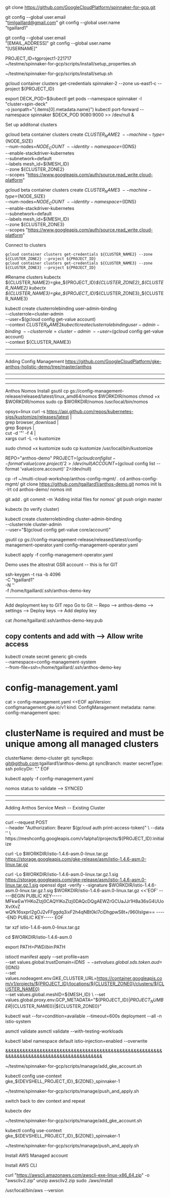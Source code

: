 

git clone https://github.com/GoogleCloudPlatform/spinnaker-for-gcp.git

git config --global user.email \
    "timlgaillard@gmail.com"
git config --global user.name \
    "tgaillard1"

git config --global user.email \
    "[EMAIL_ADDRESS]"
git config --global user.name \
    "[USERNAME]"

PROJECT_ID=tgproject1-221717 \
    ~/testme/spinnaker-for-gcp/scripts/install/setup_properties.sh


~/testme/spinnaker-for-gcp/scripts/install/setup.sh

gcloud container clusters get-credentials spinnaker-2 --zone us-east1-c --project ${PROJECT_ID}

export DECK_POD=$(kubectl get pods --namespace spinnaker -l "cluster=spin-deck" \
    -o jsonpath="{.items[0].metadata.name}")
kubectl port-forward --namespace spinnaker $DECK_POD 9080:9000 >> /dev/null &


Set up additonal clusters

gcloud beta container clusters create ${CLUSTER_NAME2} \
    --machine-type=${NODE_SIZE} \
    --num-nodes=${NODE_COUNT} \
    --identity-namespace=${IDNS} \
    --enable-stackdriver-kubernetes \
    --subnetwork=default \
    --labels mesh_id=${MESH_ID} \
    --zone ${CLUSTER_ZONE2} \
    --scopes "https://www.googleapis.com/auth/source.read_write,cloud-platform"

gcloud beta container clusters create ${CLUSTER_NAME3} \
    --machine-type=${NODE_SIZE} \
    --num-nodes=${NODE_COUNT} \
    --identity-namespace=${IDNS} \
    --enable-stackdriver-kubernetes \
    --subnetwork=default \
    --labels mesh_id=${MESH_ID} \
    --zone ${CLUSTER_ZONE3} \
    --scopes "https://www.googleapis.com/auth/source.read_write,cloud-platform"

Connect to clusters
```
gcloud container clusters get-credentials ${CLUSTER_NAME2} --zone ${CLUSTER_ZONE2} --project ${PROJECT_ID}
gcloud container clusters get-credentials ${CLUSTER_NAME3} --zone ${CLUSTER_ZONE3} --project ${PROJECT_ID}
```

#Rename clusters
kubectx ${CLUSTER_NAME2}=gke_${PROJECT_ID}_${CLUSTER_ZONE2}_${CLUSTER_NAME2}
kubectx ${CLUSTER_NAME3}=gke_${PROJECT_ID}_${CLUSTER_ZONE3}_${CLUSTER_NAME3}


kubectl create clusterrolebinding user-admin-binding \
    --clusterrole=cluster-admin \
    --user=$(gcloud config get-value account) \
    --context ${CLUSTER_NAME2}
kubectl create clusterrolebinding user-admin-binding \
    --clusterrole=cluster-admin \
    --user=$(gcloud config get-value account) \
    --context ${CLUSTER_NAME3}


*********************************************************************
*********************************************************************

Adding Config Management
https://github.com/GoogleCloudPlatform/gke-anthos-holistic-demo/tree/master/anthos

*********************************************************************
*********************************************************************

------------
Anthos Nomos Install
gsutil cp gs://config-management-release/released/latest/linux_amd64/nomos $WORKDIR/nomos
chmod +x $WORKDIR/nomos
sudo cp $WORKDIR/nomos /usr/local/bin/nomos

opsys=linux
curl -s https://api.github.com/repos/kubernetes-sigs/kustomize/releases/latest |\
  grep browser_download |\
  grep $opsys |\
  cut -d '"' -f 4 |\
  xargs curl -L -o kustomize

sudo chmod +x kustomize
sudo cp kustomize /usr/local/bin/kustomize


REPO="anthos-demo"
PROJECT=$(gcloud config list --format 'value(core.project)' 2>/dev/null)
ACCOUNT=$(gcloud config list --format 'value(core.account)' 2>/dev/null)

cp -rf ~/multi-cloud-workshop/anthos-config-mgmt/ .
cd anthos-config-mgmt/
git clone https://github.com/tgaillard1/anthos-demo.git
nomos init
ls -lrt
cd anthos-demo/
nomos init

git add .
git commit -m 'Adding initial files for nomos'
git push origin master

kubectx (to verify cluster)

kubectl create clusterrolebinding cluster-admin-binding \
  --clusterrole cluster-admin \
  --user="$(gcloud config get-value core/account)"


gsutil cp gs://config-management-release/released/latest/config-management-operator.yaml config-management-operator.yaml

kubectl apply -f config-management-operator.yaml

Demo uses the altostrat GSR account -- this is for GIT

ssh-keygen -t rsa -b 4096 \
 -C "tgaillard1" \
 -N '' \
 -f /home/tgaillard/.ssh/anthos-demo-key

---------------------
Add deployment key to GIT repo
Go to Git -- Repo --> anthos-demo --> settings --> Deploy keys --> Add deploy key


cat /home/tgaillard/.ssh/anthos-demo-key.pub

copy contents and add with --> Allow write access
---------------------

kubectl create secret generic git-creds \
--namespace=config-management-system \
--from-file=ssh=/home/tgaillard/.ssh/anthos-demo-key


# config-management.yaml

cat > config-management.yaml <<EOF
apiVersion: configmanagement.gke.io/v1
kind: ConfigManagement
metadata:
  name: config-management
spec:
  # clusterName is required and must be unique among all managed clusters
  clusterName: demo-cluster
  git:
    syncRepo: git@github.com:tgaillard1/anthos-demo.git
    syncBranch: master
    secretType: ssh
    policyDir: "."
EOF

kubectl apply -f config-management.yaml

nomos status to validate --> SYNCED

*********************************************************************
*********************************************************************

Adding Anthos Service Mesh -- Existing Cluster

*********************************************************************

curl --request POST \
--header "Authorization: Bearer $(gcloud auth print-access-token)" \
--data '' \
https://meshconfig.googleapis.com/v1alpha1/projects/${PROJECT_ID}:initialize


curl -Lo $WORKDIR/istio-1.4.6-asm.0-linux.tar.gz https://storage.googleapis.com/gke-release/asm/istio-1.4.6-asm.0-linux.tar.gz

curl -Lo $WORKDIR/istio-1.4.6-asm.0-linux.tar.gz.1.sig https://storage.googleapis.com/gke-release/asm/istio-1.4.6-asm.0-linux.tar.gz.1.sig
openssl dgst -verify - -signature $WORKDIR/istio-1.4.6-asm.0-linux.tar.gz.1.sig $WORKDIR/istio-1.4.6-asm.0-linux.tar.gz <<'EOF'
-----BEGIN PUBLIC KEY-----
MFkwEwYHKoZIzj0CAQYIKoZIzj0DAQcDQgAEWZrGCUaJJr1H8a36sG4UUoXvlXvZ
wQfk16sxprI2gOJ2vFFggdq3ixF2h4qNBt0kI7ciDhgpwS8t+/960IsIgw==
-----END PUBLIC KEY-----
EOF

tar xzf istio-1.4.6-asm.0-linux.tar.gz

cd $WORKDIR/istio-1.4.6-asm.0

export PATH=$PWD/bin:$PATH

istioctl manifest apply --set profile=asm \
  --set values.global.trustDomain=${IDNS} \
  --set values.global.sds.token.aud=${IDNS} \
  --set values.nodeagent.env.GKE_CLUSTER_URL=https://container.googleapis.com/v1/projects/${PROJECT_ID}/locations/${CLUSTER_ZONE0}/clusters/${CLUSTER_NAME0} \
  --set values.global.meshID=${MESH_ID} \
  --set values.global.proxy.env.GCP_METADATA="${PROJECT_ID}|${PROJECT_NUMBER}|${CLUSTER_NAME0}|${CLUSTER_ZONE0}"


kubectl wait --for=condition=available --timeout=600s deployment --all -n istio-system

asmctl validate
asmctl validate --with-testing-workloads

kubectl label namespace default istio-injection=enabled --overwrite


&&&&&&&&&&&&&&&&&&&&&&&&&&&&&&&&&&&&&&&&&&&&&&&&&&&&&&&&&&&&&&&&&&&&&&&&&&&&&&&&&&&&&&&&&











~/testme/spinnaker-for-gcp/scripts/manage/add_gke_account.sh

kubectl config use-context gke_${DEVSHELL_PROJECT_ID}_${ZONE}_spinnaker-1

~/testme/spinnaker-for-gcp/scripts/manage/push_and_apply.sh

switch back to dev context and repeat

kubectx dev

~/testme/spinnaker-for-gcp/scripts/manage/add_gke_account.sh

kubectl config use-context gke_${DEVSHELL_PROJECT_ID}_${ZONE}_spinnaker-1

~/testme/spinnaker-for-gcp/scripts/manage/push_and_apply.sh


Install AWS Managed account

Install AWS CLI

curl "https://awscli.amazonaws.com/awscli-exe-linux-x86_64.zip" -o "awscliv2.zip"
unzip awscliv2.zip
sudo ./aws/install

/usr/local/bin/aws --version

